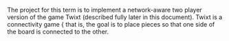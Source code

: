 The project for this term is to implement a network-aware two player version of the game
Twixt (described fully later in this document). Twixt is a connectivity game { that is, the
goal is to place pieces so that one side of the board is connected to the other.